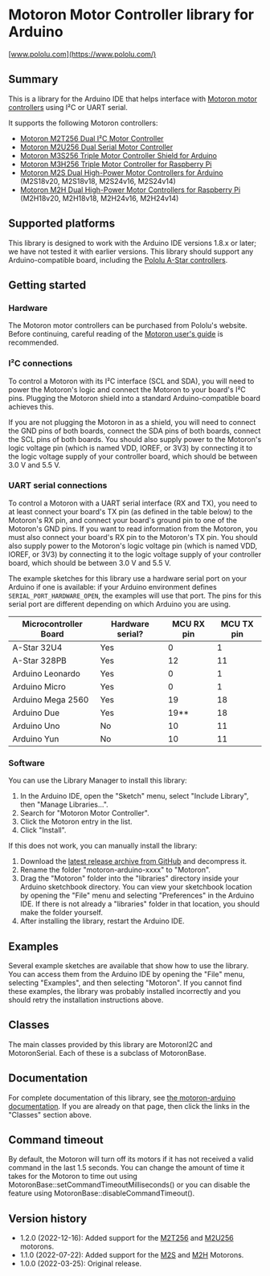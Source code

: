 # Motoron Motor Controller library for Arduino

[www.pololu.com](https://www.pololu.com/)

## Summary

This is a library for the Arduino IDE that helps interface with
[Motoron motor controllers][motoron] using I&sup2;C or UART serial.

It supports the following Motoron controllers:

- [Motoron M2T256 Dual I&sup2;C Motor Controller][M2T256]
- [Motoron M2U256 Dual Serial Motor Controller][M2U256]
- [Motoron M3S256 Triple Motor Controller Shield for Arduino][M3S256]
- [Motoron M3H256 Triple Motor Controller for Raspberry Pi][M3H256]
- [Motoron M2S Dual High-Power Motor Controllers for Arduino][M2S] (M2S18v20, M2S18v18, M2S24v16, M2S24v14)
- [Motoron M2H Dual High-Power Motor Controllers for Raspberry Pi][M2H] (M2H18v20, M2H18v18, M2H24v16, M2H24v14)

## Supported platforms

This library is designed to work with the Arduino IDE versions 1.8.x or later;
we have not tested it with earlier versions.  This library should support any
Arduino-compatible board, including the [Pololu A-Star controllers][a-star].

## Getting started

### Hardware

The Motoron motor controllers can be purchased from Pololu's website.
Before continuing, careful reading of the [Motoron user's guide][guide]
is recommended.

### I&sup2;C connections

To control a Motoron with its I&sup2;C interface (SCL and SDA),
you will need to power the Motoron's logic and connect the Motoron
to your board's I&sup2;C pins.
Plugging the Motoron shield into a standard Arduino-compatible board achieves
this.

If you are not plugging the Motoron in as a shield, you will need to connect
the GND pins of both boards, connect the SDA pins of both boards, connect
the SCL pins of both boards.
You should also supply power to the Motoron's logic voltage pin (which is named
VDD, IOREF, or 3V3) by connecting it to the logic voltage supply of your
controller board, which should be between 3.0&nbsp;V and 5.5&nbsp;V.

### UART serial connections

To control a Motoron with a UART serial interface (RX and TX), you need to
at least connect your board's TX pin (as defined in the table below) to the
Motoron's RX pin, and connect your board's ground pin to one of the Motoron's
GND pins.  If you want to read information from the Motoron, you must also
connect your board's RX pin to the Motoron's TX pin.
You should also supply power to the Motoron's logic voltage pin (which is named
VDD, IOREF, or 3V3) by connecting it to the logic voltage supply of your
controller board, which should be between 3.0&nbsp;V and 5.5&nbsp;V.

The example sketches for this library use a hardware serial port on your Arduino
if one is available: if your Arduino environment defines
`SERIAL_PORT_HARDWARE_OPEN`, the examples will use that port.  The pins for this
serial port are different depending on which Arduino you are using.

| Microcontroller Board | Hardware serial? | MCU RX pin | MCU TX pin |
|-----------------------|------------------|------------|------------|
| A-Star 32U4           |        Yes       |      0     |      1     |
| A-Star 328PB          |        Yes       |     12     |     11     |
| Arduino Leonardo      |        Yes       |      0     |      1     |
| Arduino Micro         |        Yes       |      0     |      1     |
| Arduino Mega 2560     |        Yes       |     19     |     18     |
| Arduino Due           |        Yes       |     19**   |     18     |
| Arduino Uno           |        No        |     10     |     11     |
| Arduino Yun           |        No        |     10     |     11     |


### Software

You can use the Library Manager to install this library:

1. In the Arduino IDE, open the "Sketch" menu, select "Include Library", then
   "Manage Libraries...".
2. Search for "Motoron Motor Controller".
3. Click the Motoron entry in the list.
4. Click "Install".

If this does not work, you can manually install the library:

1. Download the [latest release archive from GitHub][releases]
   and decompress it.
2. Rename the folder "motoron-arduino-xxxx" to "Motoron".
3. Drag the "Motoron" folder into the "libraries" directory inside your
   Arduino sketchbook directory. You can view your sketchbook location by
   opening the "File" menu and selecting "Preferences" in the Arduino IDE. If
   there is not already a "libraries" folder in that location, you should make
   the folder yourself.
4. After installing the library, restart the Arduino IDE.

## Examples

Several example sketches are available that show how to use the library. You can
access them from the Arduino IDE by opening the "File" menu, selecting
"Examples", and then selecting "Motoron". If you cannot find these
examples, the library was probably installed incorrectly and you should retry
the installation instructions above.

## Classes

The main classes provided by this library are MotoronI2C and MotoronSerial.
Each of these is a subclass of MotoronBase.

## Documentation

For complete documentation of this library, see
[the motoron-arduino documentation][doc].
If you are already on that page, then click the links in the "Classes" section above.

## Command timeout

By default, the Motoron will turn off its motors if it has not received a valid
command in the last 1.5 seconds.  You can change the amount of time it
takes for the Motoron to time out using MotoronBase::setCommandTimeoutMilliseconds()
or you can disable the feature using MotoronBase::disableCommandTimeout().

## Version history

* 1.2.0 (2022-12-16): Added support for the [M2T256] and [M2U256] motorons.
* 1.1.0 (2022-07-22): Added support for the [M2S] and [M2H] Motorons.
* 1.0.0 (2022-03-25): Original release.

[motoron]: https://pololu.com/motoron
[M2T256]: https://www.pololu.com/product/5065
[M2U256]: https://www.pololu.com/product/5067
[M3S256]: https://www.pololu.com/category/290
[M3H256]: https://www.pololu.com/category/292
[M2S]: https://www.pololu.com/category/291
[M2H]: https://www.pololu.com/category/293
[a-star]: https://www.pololu.com/a-star
[releases]: https://github.com/pololu/motoron-arduino/releases
[doc]: https://pololu.github.io/motoron-arduino/
[guide]: https://www.pololu.com/docs/0J84
[ide]: https://www.arduino.cc/en/Main/Software
